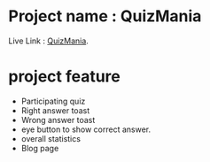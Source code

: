 # Project name : QuizMania

Live Link : [QuizMania](https://quizmania-07.netlify.app/).

# project feature
* Participating quiz
* Right answer toast
* Wrong answer toast
* eye button to show correct answer.
* overall statistics
* Blog page
